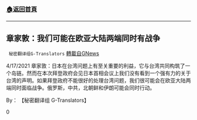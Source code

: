 ###  [:house:返回首頁](https://github.com/ourhimalayas/txt)
---

## 章家敦：我们可能在欧亚大陆两端同时有战争
` 秘密翻译组G-Translators` [轉載自GNews](https://gnews.org/zh-hans/1114562/)

4/17/2021 章家敦：日本在台湾问题上有至关重要的利益，它与台湾共同构筑了一个岛链。然而在本次拜登政府会见日本首相会议上我们没有看到一个强有力的关于台湾的声明。如果拜登政府不能很好的处理台湾问题，我们很可能会在欧亚大陆两端同时面临战争。俄罗斯，中共，北朝鲜和伊朗可能会同时行动。

By： 【秘密翻译组 G-Translators】



0
